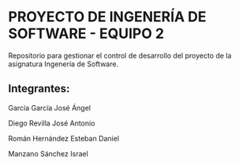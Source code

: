 # PROYECTO DE INGENERÍA DE SOFTWARE - EQUIPO 2
Repositorio para gestionar el control de desarrollo del proyecto de la asignatura Ingenería de Software.
## Integrantes:
García García José Ángel

Diego Revilla José Antonio

Román Hernández Esteban Daniel

Manzano Sánchez Israel
